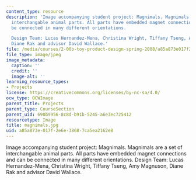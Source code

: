 ```yaml
---
content_type: resource
description: 'Image accompanying student project: Magnimals. Magnimals are a set of
  interchangable animal parts. All parts have embedded magnet connections and can
  be connected in many different orientations.

  Design Team: Lucas Hernandez-Mena, Christina Wright, Tiffany Tseng, Amy Magnuson,
  Diane Rak and advisor David Wallace.'
file: /media/courses/2-00b-toy-product-design-spring-2008/a85a873e017f2e6e38687ca5ea2162e8_magnimals.jpg
file_type: image/jpeg
image_metadata:
  caption: ''
  credit: ''
  image-alt: ''
learning_resource_types:
- Projects
license: https://creativecommons.org/licenses/by-nc-sa/4.0/
ocw_type: OCWImage
parent_title: Projects
parent_type: CourseSection
parent_uid: 690b9956-8c8d-b91b-5245-a6e3ec725412
resourcetype: Image
title: magnimals.jpg
uid: a85a873e-017f-2e6e-3868-7ca5ea2162e8
---
```

Image accompanying student project: Magnimals. Magnimals are a set of interchangable animal parts. All parts have embedded magnet connections and can be connected in many different orientations.
Design Team: Lucas Hernandez-Mena, Christina Wright, Tiffany Tseng, Amy Magnuson, Diane Rak and advisor David Wallace.